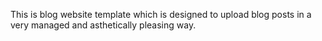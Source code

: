 This is blog website template which is designed to upload blog posts in a very managed and asthetically pleasing way.

